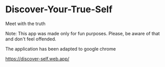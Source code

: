 # Discover-Your-True-Self
Meet with the truth

Note: This app was made only for fun purposes. Please, be aware of that and don't feel offended.

The application has been adapted to google chrome

https://discover-self.web.app/
